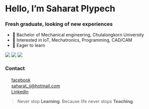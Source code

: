 # Hello, I’m Saharat Plypech

### Fresh graduate, looking of new experiences
- 💼 Bachelor of Mechanical engineering, Chulalongkorn University
- 👀 Interested in IoT, Mechatronics, Programming, CAD/CAM
- 🌱 Eager to learn

[<img src="https://img.shields.io/badge/Python-3776AB?style=for-the-badge&logo=python&logoColor=white" />](https://github.com/Saharatjj/CU-Project/tree/develop/Python_Game)
[<img src="https://img.shields.io/badge/RASPBERRY%20PI-C51A4A.svg?&style=for-the-badge&logo=raspberry%20pi&logoColor=white" />](https://github.com/Saharatjj/CU-Project/tree/develop/RaspberryPi)
[<img src="https://img.shields.io/badge/Arduino_IDE-00979D?style=for-the-badge&logo=arduino&logoColor=white" />](https://github.com/Saharatjj/CU-Project/tree/develop/Esp32)

### Contact
<img height="16" width="16" src="https://img.icons8.com/color/50/000000/facebook.png"/> [facebook] <br />
<img height="16" width="16" src="https://img.icons8.com/fluency/48/000000/mail.png"/> saharat_jj@hotmail.com <br />
<img height="16" width="16" src="https://img.icons8.com/color/48/000000/linkedin.png"/> [LinkedIn]

>Never stop **Learning**. Because life never stops **Teaching**.
<br />
<br />

[facebook]: https://web.facebook.com/saharatplypech/
[LinkedIn]: https://www.linkedin.com/in/saharat-plypech-a68767219


<!---
Saharatjj/Saharatjj is a ✨ special ✨ repository because its `README.md` (this file) appears on your GitHub profile.
You can click the Preview link to take a look at your changes.
--->
